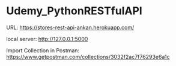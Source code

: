# Udemy_PythonRESTfulAPI

URL: https://stores-rest-api-ankan.herokuapp.com/

local server: http://127.0.0.1:5000

Import Collection in Postman:
https://www.getpostman.com/collections/3032f2ac7f76293e6a1c
